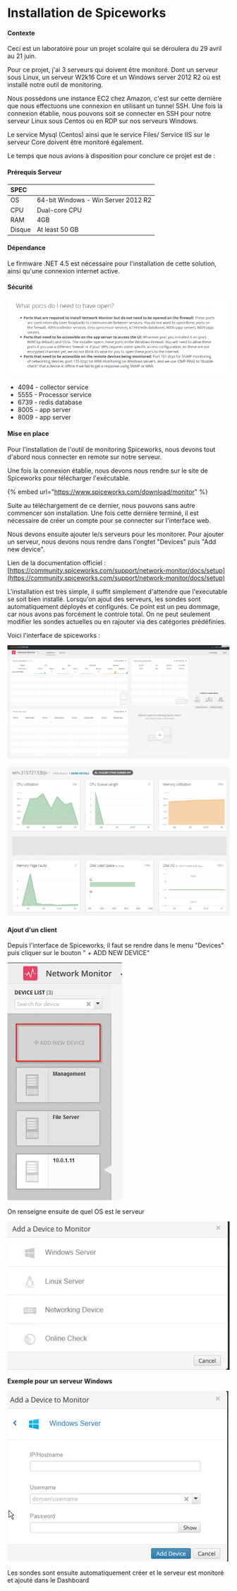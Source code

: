 # Installation de Spiceworks

#### Contexte

Ceci est un laboratoire pour un projet scolaire qui se déroulera du 29 avril au 21 juin.

Pour ce projet, j'ai 3 serveurs qui doivent être monitoré. Dont un serveur sous Linux, un serveur W2k16 Core et un Windows server 2012 R2 où est installé notre outil de monitoring.

Nous possédons une instance EC2 chez Amazon, c'est sur cette dernière que nous effectuons une connexion en utilisant un tunnel SSH. Une fois la connexion établie, nous pouvons soit se connecter en SSH pour notre serveur Linux sous Centos ou en RDP sur nos serveurs Windows.

Le service Mysql \(Centos\) ainsi que le service Files/ Service IIS sur le serveur Core doivent être monitoré également.

Le temps que nous avions à disposition pour conclure ce projet est de : 

#### Prérequis Serveur

| SPEC |  |
| :--- | :--- |
| OS | 64-bit Windows - Win Server 2012 R2 |
| CPU | Dual-core CPU |
| RAM | 4GB |
| Disque | At least 50 GB |

#### Dépendance 

Le firmware .NET 4.5 est nécessaire pour l'installation de cette solution, ainsi qu'une connexion internet active. 

#### Sécurité

![](.gitbook/assets/image.png)

* 4094 - collector service
* 5555 - Processor service
* 6739 - redis database
* 8005 - app server
* 8009 - app server

#### Mise en place 

Pour l'installation de l'outil de monitoring Spiceworks, nous devons tout d'abord nous connecter en remote sur notre serveur. 

Une fois la connexion établie, nous devons nous rendre sur le site de Spiceworks pour télécharger l'exécutable. 

{% embed url="https://www.spiceworks.com/download/monitor" %}

Suite au téléchargement de ce dernier, nous pouvons sans autre commencer son installation. Une fois cette dernière terminé, il est nécessaire de créer un compte pour se connecter sur l'interface web.

Nous devons ensuite ajouter le/s serveurs pour les monitorer. Pour ajouter un serveur, nous devons nous rendre dans l'ongtet "Devices" puis "Add new device".

Lien de la documentation officiel : [https://community.spiceworks.com/support/network-monitor/docs/setup](https://community.spiceworks.com/support/network-monitor/docs/setup)

L'installation est très simple, il suffit simplement d'attendre que l'executable se soit bien installé. Lorsqu'on ajout des serveurs, les sondes sont automatiquement déployés et configurés. Ce point est un peu dommage, car nous avons pas forcément le controle total. On ne peut seulement modifier les sondes actuelles ou en rajouter via des catégories prédéfinies.

Voici l'interface de spiceworks : 

![](.gitbook/assets/image%20%2816%29.png)

![](.gitbook/assets/image%20%286%29.png)

#### Ajout d'un client 

Depuis l'interface de Spiceworks, il faut se rendre dans le menu "Devices" puis cliquer sur le bouton " + ADD NEW DEVICE" 

![](.gitbook/assets/image%20%285%29.png)

On renseigne ensuite de quel OS est le serveur 

![](.gitbook/assets/image%20%2815%29.png)

**Exemple pour un serveur Windows** 

![](.gitbook/assets/image%20%284%29.png)

Les sondes sont ensuite automatiquement créer et le serveur est monitoré et ajouté dans le Dashboard

